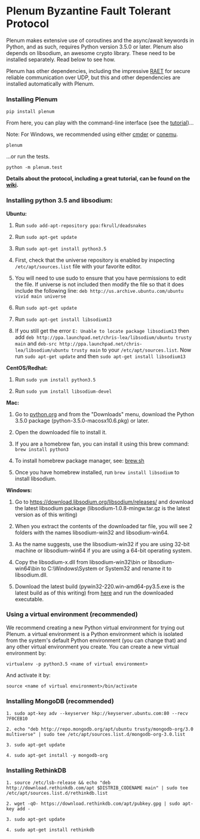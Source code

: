 # Plenum Byzantine Fault Tolerant Protocol

Plenum makes extensive use of coroutines and the async/await keywords in
Python, and as such, requires Python version 3.5.0 or later. Plenum also
depends on libsodium, an awesome crypto library. These need to be installed
separately. Read below to see how.

Plenum has other dependencies, including the impressive
[RAET](https://github.com/saltstack/raet) for secure reliable communication
over UDP, but this and other dependencies are installed automatically with
Plenum.

### Installing Plenum

```
pip install plenum
```

From here, you can play with the command-line interface (see the [tutorial](https://github.com/evernym/plenum/wiki))...

Note: For Windows, we recommended using either [cmder](http://cmder.net/) or [conemu](https://conemu.github.io/).

```
plenum
```

...or run the tests.

```
python -m plenum.test
```

**Details about the protocol, including a great tutorial, can be found on the [wiki](https://github.com/evernym/plenum/wiki).**

### Installing python 3.5 and libsodium:

**Ubuntu:**

1. Run ```sudo add-apt-repository ppa:fkrull/deadsnakes```

2. Run ```sudo apt-get update```

3. Run ```sudo apt-get install python3.5```

4. First, check that the universe repository is enabled by inspecting ```/etc/apt/sources.list``` file with your favorite editor.

5. You will need to use sudo to ensure that you have permissions to edit the file. If universe is not included then modify the file so that it does include the following line:
```deb http://us.archive.ubuntu.com/ubuntu vivid main universe```

6. Run ```sudo apt-get update```

7. Run ```sudo apt-get install libsodium13```

8. If you still get the error ```E: Unable to locate package libsodium13``` then add ```deb http://ppa.launchpad.net/chris-lea/libsodium/ubuntu trusty main``` and ```deb-src http://ppa.launchpad.net/chris-lea/libsodium/ubuntu trusty main``` to your ```/etc/apt/sources.list```. 
Now run ```sudo apt-get update``` and then ```sudo apt-get install libsodium13``` 

**CentOS/Redhat:**

1. Run ```sudo yum install python3.5```

2. Run ```sudo yum install libsodium-devel```


**Mac:**

1. Go to [python.org](https://www.python.org) and from the "Downloads" menu, download the Python 3.5.0 package (python-3.5.0-macosx10.6.pkg) or later.

2. Open the downloaded file to install it.

3. If you are a homebrew fan, you can install it using this brew command: ```brew install python3```

4. To install homebrew package manager, see: [brew.sh](http://brew.sh/)

5. Once you have homebrew installed, run ```brew install libsodium``` to install libsodium.


**Windows:**

1. Go to https://download.libsodium.org/libsodium/releases/ and download the latest libsodium package (libsodium-1.0.8-mingw.tar.gz is the latest version as of this writing)

2. When you extract the contents of the downloaded tar file, you will see 2 folders with the names libsodium-win32 and libsodium-win64.

3. As the name suggests, use the libsodium-win32 if you are using 32-bit machine or libsodium-win64 if you are using a 64-bit operating system.

4. Copy the libsodium-x.dll from libsodium-win32\bin or libsodium-win64\bin to C:\Windows\System or System32 and rename it to libsodium.dll.

5. Download the latest build (pywin32-220.win-amd64-py3.5.exe is the latest build as of this writing) from  [here](https://sourceforge.net/projects/pywin32/files/pywin32/Build%20220/) and run the downloaded executable.

### Using a virtual environment (recommended)
We recommend creating a new Python virtual environment for trying out Plenum.
a virtual environment is a Python environment which is isolated from the
system's default Python environment (you can change that) and any other
virtual environment you create. You can create a new virtual environment by:
```
virtualenv -p python3.5 <name of virtual environment>
```

And activate it by:

```
source <name of virtual environment>/bin/activate
```

### Installing MongoDB (recommended)

```
1. sudo apt-key adv --keyserver hkp://keyserver.ubuntu.com:80 --recv 7F0CEB10
```

```
2. echo "deb http://repo.mongodb.org/apt/ubuntu trusty/mongodb-org/3.0 multiverse" | sudo tee /etc/apt/sources.list.d/mongodb-org-3.0.list
```

```
3. sudo apt-get update
```

```
4. sudo apt-get install -y mongodb-org
```

### Installing RethinkDB
```
1. source /etc/lsb-release && echo "deb http://download.rethinkdb.com/apt $DISTRIB_CODENAME main" | sudo tee /etc/apt/sources.list.d/rethinkdb.list
```

```
2. wget -qO- https://download.rethinkdb.com/apt/pubkey.gpg | sudo apt-key add -
```

```
3. sudo apt-get update
```

```
4. sudo apt-get install rethinkdb
```